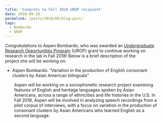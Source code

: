 ```yaml
---
title: 'Congrats to Fall 2018 UROP recipient'
date: 2018-09-28
permalink: /posts/2018/09/blog-post/
tags:
  - Bombardo
  - UROP
---
```


Congratulations to Aspen Bombardo, who was awarded an <a href="http://www.bu.edu/urop/" target="_blank">Undergraduate Research Opportunities Program</a> (UROP) grant to continue working on research in the lab in Fall 2018! Below is a brief description of the project she will be working on:
<ul>
 	<li>Aspen Bombardo: “Variation in the production of English consonant clusters by Asian American bilinguals”</li>
</ul>
<p style="padding-left: 30px;">Aspen will be working on a sociophonetic research project examining features of English and heritage languages spoken by Asian Americans, across a range of ethnicities and life histories in the U.S. In Fall 2018, Aspen will be involved in analyzing speech recordings from a pilot corpus of interviews, with a focus on variation in the production of consonant clusters by Asian Americans who learned English as a second language.</p>
